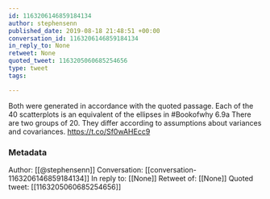 ```yaml
---
id: 1163206146859184134
author: stephensenn
published_date: 2019-08-18 21:48:51 +00:00
conversation_id: 1163206146859184134
in_reply_to: None
retweet: None
quoted_tweet: 1163205060685254656
type: tweet
tags:

---
```


Both were generated in accordance with the quoted passage. Each of the 40 scatterplots is an equivalent of the ellipses in #Bookofwhy 6.9a There are two groups of 20. They differ according to assumptions about variances and covariances. https://t.co/Sf0wAHEcc9

### Metadata

Author: [[@stephensenn]]
Conversation: [[conversation-1163206146859184134]]
In reply to: [[None]]
Retweet of: [[None]]
Quoted tweet: [[1163205060685254656]]
